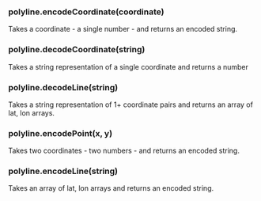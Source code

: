 ### polyline.encodeCoordinate(coordinate)

Takes a coordinate - a single number - and
returns an encoded string.

### polyline.decodeCoordinate(string)

Takes a string representation of a single coordinate
and returns a number

### polyline.decodeLine(string)

Takes a string representation of 1+ coordinate pairs
and returns an array of lat, lon arrays.

### polyline.encodePoint(x, y)

Takes two coordinates - two numbers - and returns an
encoded string.

### polyline.encodeLine(string)

Takes an array of lat, lon arrays and returns an encoded
string.
